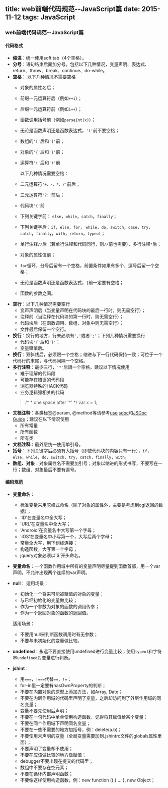 title: web前端代码规范--JavaScript篇
date: 2015-11-12
tags: JavaScript
---

### web前端代码规范--JavaScript篇
#### 代码格式
- **缩进**：统一使用soft tab（4个空格）。
- **分号**：语句结束后面加分号。包括以下几种情况，变量声明、表达式、return、throw、break、continue、do-while。
- **空格**：
以下几种情况不需要空格
	- 对象的属性名后；
	- 前缀一元运算符后（例如`++i`）；
	- 后缀一元运算符前（例如`i++`）；
	- 函数调用括号前（例如`parseInt(x)`）；
	- 无论是函数声明还是函数表达式，`'('`前不要空格；
	- 数组的`'['`后和`']'`前；
	- 对象的`'{'`后和`'}'`前；
	- 运算符`'('`后和`')'`前

		以下几种情况需要空格：
   - 二元运算符`'+、-、*、/'`前后；
   - 三元运算符`'?:'`前后；
   - 代码块`'{'`前
   - 下列关键字前： `else`，`while`，`catch`，`finally`；
   - 下列关键字后：`if`，`else`，`for`， `while`，`do`，`switch`，`case`，`try`，`catch`，`finally`，`with`，`return`，`typeof`；
   - 单行注释`//`后（若单行注释和代码同行，则`//`前也需要），多行注释`*`后；
   - 对象的属性值前；
   - `for`循环，分号后留有一个空格，前置条件如果有多个，逗号后留一个空格；
   - 无论是函数声明还是函数表达式，`{`前一定要有空格；
   - 函数的参数之间。
- **空行**：以下几种情况需要空行
	- 变声声明后（当变量声明在代码块的最后一行时，则无需空行）；
	- 注释前（当注释在代码块的第一行时，则无需空行）；
	- 代码块后（在函数调用、数组、对象中则无需空行）；
	- 文件最后保留一个空行。
- **换行**：换行的地方，行未必须有`','`或者`';'`；下列几种情况需要换行
  - 代码块`'{'`后和`'}'`；
  - 变量赋值后。
- **换行**：双斜线后，必须跟一个空格；缩进与下一行代码保持一致；可位于一个代码行的末尾，与代码间隔一个空格。
- **多行注释**：最少三行，`'*'`后跟一个空格，建议以下情况使用
	- 难于理解的代码段
	-  可能存在错误的代码段
	-  浏览器特殊的HACK代码
	-  业务逻辑强相关的代码
	> /\*
	>  \* one space after '\*'
    > */
	> var x = 1;
- **文档注释**：各类标签@param, @method等请参考[usejsdoc](http://usejsdoc.org/)和[JSDoc Guide](http://yuri4ever.github.io/jsdoc/)；建议在以下情况使用
	- 所有常量
	- 所有函数
	- 所有类
- **文档注释**：最外层统一使用单引号。
- **括号**：下列关键字后必须有大括号（即使代码块的内容只有一行），`if`，`else`，`while`，`do`，`switch`，`try`，`catch`，`finally`，`with`。
- **数组、对象**：对象属性名不需要加引号；对象以缩进的形式书写，不要写在一行；数组、对象最后不要有逗号。
#### 编码规范
- **变量命名**：
	- 标准变量采用驼峰式命名（除了对象的属性外，主要是考虑到cgi返回的数据）；
	- 'ID'在变量名中全大写；
	- 'URL'在变量名中全大写；
	- 'Android'在变量名中大写第一个字母；
	- 'iOS'在变量名中小写第一个，大写后两个字母；
	- 常量全大写，用下划线连接；
	- 构造函数，大写第一个字母；
	- jquery对象必须以'$'开头命名。
- **变量命名**：一个函数作用域中所有的变量声明尽量提到函数首部，用一个var声明，不允许出现两个连续的var声明。
- **null**：
	适用场景：
	- 初始化一个将来可能被赋值的对象的变量；
	- 与已经初始化的变量做比较；
	- 作为一个参数为对象的函数的调用传参；
	- 作为一个返回对象的函数的返回值。

	适用场景：
	- 不要用null来判断函数调用时有无参数；
	- 不要与未初始化的变量做比较。
- **undefined**：永远不要直接使用undefined进行变量比较；使用`typeof`和字符串`undefined`对变量进行判断。
- **jshint**：
	- 用`===`，`!===`代替`==`，`!=`；
	- for-in里一定要有hasOwnProperty的判断；
	- 不要在内置对象的原型上添加方法，如Array, Date；
	- 不要在内层作用域的代码里声明了变量，之后却访问到了外层作用域的同名变量；
	- 变量不要先使用后声明；
	- 不要在一句代码中单单使用构造函数，记得将其赋值给某个变量；
	- 不要在同个作用域下声明同名变量；
	- 不要在一些不需要的地方加括号，例：delete(a.b)；
	- 不要使用未声明的变量（全局变量需要加到.jshintrc文件的globals属性里面）；
	- 不要声明了变量却不使用；
	- 不要在应该做比较的地方做赋值；
	- debugger不要出现在提交的代码里；
	- 数组中不要存在空元素；
	- 不要在循环内部声明函数；
	- 不要像这样使用构造函数，例：new function () { ... }, new Object；
